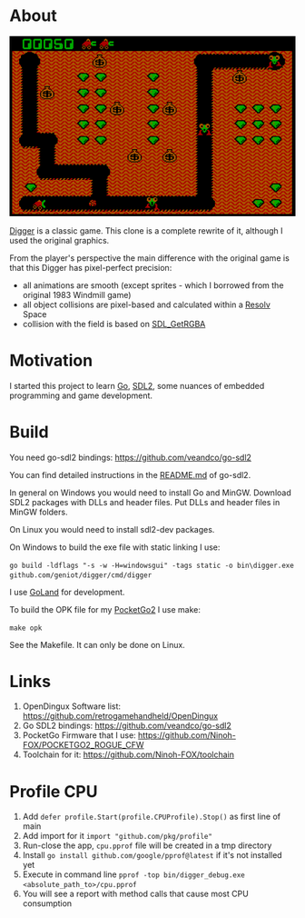 # About

![Digger](screenshots/main.png)

[Digger](https://www.digger.org/) is a classic game. This clone is a complete rewrite of it,
although I used the original graphics.

From the player's perspective the main difference with the original game is that this Digger has pixel-perfect
precision:

- all animations are smooth (except sprites - which I borrowed from the original 1983 Windmill game)
- all object collisions are pixel-based and calculated within a [Resolv](github.com/solarlune/resolv) Space
- collision with the field is based on [SDL_GetRGBA](https://wiki.libsdl.org/SDL2/SDL_GetRGBA)

# Motivation

I started this project to learn [Go](https://go.dev/), [SDL2](https://www.libsdl.org/), some nuances of embedded
programming and game development.

# Build

You need go-sdl2 bindings: https://github.com/veandco/go-sdl2

You can find detailed instructions in the [README.md](https://github.com/veandco/go-sdl2/blob/master/README.md) of
go-sdl2.

In general on Windows you would need to install Go and MinGW.
Download SDL2 packages with DLLs and header files.
Put DLLs and header files in MinGW folders.

On Linux you would need to install sdl2-dev packages.

On Windows to build the exe file with static linking I use:

`go build -ldflags "-s -w -H=windowsgui" -tags static -o bin\digger.exe github.com/geniot/digger/cmd/digger`

I use [GoLand](https://www.jetbrains.com/go/) for development.

To build the OPK file for my [PocketGo2](https://wagnerstechtalk.com/pg2/) I use make:

`make opk`

See the Makefile. It can only be done on Linux.

# Links

1. OpenDingux Software list: https://github.com/retrogamehandheld/OpenDingux
2. Go SDL2 bindings: https://github.com/veandco/go-sdl2
3. PocketGo Firmware that I use: https://github.com/Ninoh-FOX/POCKETGO2_ROGUE_CFW
4. Toolchain for it: https://github.com/Ninoh-FOX/toolchain

# Profile CPU

1. Add `defer profile.Start(profile.CPUProfile).Stop()` as first line of main
2. Add import for it `import "github.com/pkg/profile"`
3. Run-close the app, `cpu.pprof` file will be created in a tmp directory
4. Install `go install github.com/google/pprof@latest` if it's not installed yet
5. Execute in command line `pprof -top bin/digger_debug.exe <absolute_path_to>/cpu.pprof`
6. You will see a report with method calls that cause most CPU consumption